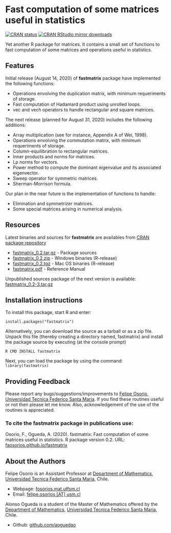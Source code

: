 # Fast computation of some matrices useful in statistics

[![CRAN status](http://www.r-pkg.org/badges/version/fastmatrix)](https://cran.r-project.org/package=fastmatrix)
[![CRAN RStudio mirror downloads](http://cranlogs.r-pkg.org/badges/fastmatrix)](https://cran.r-project.org/package=fastmatrix)

Yet another R package for matrices. It contains a small set of functions to fast computation of some matrices and operations useful in statistics.

## Features

Initial release (August 14, 2020) of **fastmatrix** package have implemented the following functions:
* Operations envolving the duplication matrix, with minimum requeriments of storage.
* Fast computation of Hadamard product using unrolled loops.
* vec and vech operators to handle rectangular and square matrices.

The next release (planned for August 31, 2020) includes the following additions:
* Array multiplication (see for instance, Appendix A of Wei, 1998).
* Operations envolving the commutation matrix, with minimum requeriments of storage.
* Column-equilibration to rectangular matrices.
* Inner products and norms for matrices.
* Lp norms for vectors.
* Power method to compute the dominant eigenvalue and its associated eigenvector.
* Sweep operator for symmetric matrices.
* Sherman-Morrison formula.

Our plan in the near future is the implementation of functions to handle:
* Elimination and symmetrizer matrices.
* Some special matrices arising in numerical analysis.

## Resources

Latest binaries and sources for **fastmatrix** are availables from [CRAN package repository](https://cran.r-project.org/package=fastmatrix)

* [fastmatrix_0.2.tar.gz](https://cran.r-project.org/src/contrib/fastmatrix_0.2.tar.gz) - Package sources
* [fastmatrix_0.2.zip](https://cran.r-project.org/bin/windows/contrib/4.0/fastmatrix_0.2.zip) - Windows binaries (R-release)
* [fastmatrix_0.2.tgz](https://cran.r-project.org/bin/macosx/contrib/4.0/fastmatrix_0.2.tgz) - Mac OS binaries (R-release)
* [fastmatrix.pdf](https://cran.r-project.org/web/packages/fastmatrix/fastmatrix.pdf) - Reference Manual

Unpublished sources package of the next version is available: [fastmatrix_0.2-3.tar.gz](https://github.com/faosorios/fastmatrix/raw/master/fastmatrix_0.2-3.tar.gz)

## Installation instructions

To install this package, start R and enter:
```
install.packages("fastmatrix")
```

Alternatively, you can download the source as a tarball or as a zip file. Unpack this file (thereby creating a directory named, fastmatrix) and install the package source by executing (at the console prompt)
```
R CMD INSTALL fastmatrix
```

Next, you can load the package by using the command: `library(fastmatrix)`

## Providing Feedback

Please report any bugs/suggestions/improvements to [Felipe Osorio](mailto:felipe.osorios@usm.cl), [Universidad Tecnica Federico Santa Maria](http://www.usm.cl). If you find these routines useful or not then please let me know. Also, acknowledgement of the use of the routines is appreciated.

### To cite the fastmatrix package in publications use:

Osorio, F., Ogueda, A. (2020). fastmatrix: Fast computation of some matrices useful in statistics. 
R package version 0.2. URL: [faosorios.github.io/fastmatrix](https://faosorios.github.io/fastmatrix/)

## About the Authors

Felipe Osorio is an Assistant Professor at [Department of Mathematics](http://www.mat.utfsm.cl/), [Universidad Tecnica Federico Santa Maria](http://www.usm.cl/), Chile.
* Webpage: [fosorios.mat.utfsm.cl](http://fosorios.mat.utfsm.cl/)
* Email: [felipe.osorios [AT] usm.cl](mailto:felipe.osorios@usm.cl)

Alonso Ogueda is a student of the Master of Mathematics offered by the [Department of Mathematics](http://www.mat.utfsm.cl/), [Universidad Tecnica Federico Santa Maria](http://www.usm.cl/), Chile.
* Github: [github.com/aoguedao](https://github.com/aoguedao)


